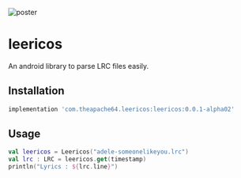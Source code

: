 ![poster](https://dummyimage.com/800x400/000/fff.png&text=leericos)

# leericos
An android library to parse LRC files easily.

## Installation

```groovy
implementation 'com.theapache64.leericos:leericos:0.0.1-alpha02'
```

## Usage

```kotlin
val leericos = Leericos("adele-someonelikeyou.lrc")
val lrc : LRC = leericos.get(timestamp)
println("Lyrics : ${lrc.line}")
```
